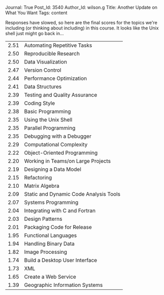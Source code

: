 Journal: True
Post_Id: 3540
Author_Id: wilson.g
Title: Another Update on What You Want
Tags: content

<p>Responses have slowed, so here are the final scores for the topics we're including (or thinking about including) in this course. It looks like the Unix shell just might go back in...</p>
<table>
<tbody>
<tr>
<td>2.51</td>
<td>Automating Repetitive Tasks</td>
</tr>
<tr>
<td>2.50</td>
<td>Reproducible Research</td>
</tr>
<tr>
<td>2.50</td>
<td>Data Visualization</td>
</tr>
<tr>
<td>2.47</td>
<td>Version Control</td>
</tr>
<tr>
<td>2.44</td>
<td>Performance Optimization</td>
</tr>
<tr>
<td>2.41</td>
<td>Data Structures</td>
</tr>
<tr>
<td>2.39</td>
<td>Testing and Quality Assurance</td>
</tr>
<tr>
<td>2.39</td>
<td>Coding Style</td>
</tr>
<tr>
<td>2.38</td>
<td>Basic Programming</td>
</tr>
<tr>
<td>2.35</td>
<td>Using the Unix Shell</td>
</tr>
<tr>
<td>2.35</td>
<td>Parallel Programming</td>
</tr>
<tr>
<td>2.35</td>
<td>Debugging with a Debugger</td>
</tr>
<tr>
<td>2.29</td>
<td>Computational Complexity</td>
</tr>
<tr>
<td>2.22</td>
<td>Object-Oriented Programming</td>
</tr>
<tr>
<td>2.20</td>
<td>Working in Teams/on Large Projects</td>
</tr>
<tr>
<td>2.19</td>
<td>Designing a Data Model</td>
</tr>
<tr>
<td>2.15</td>
<td>Refactoring</td>
</tr>
<tr>
<td>2.10</td>
<td>Matrix Algebra</td>
</tr>
<tr>
<td>2.09</td>
<td>Static and Dynamic Code Analysis Tools</td>
</tr>
<tr>
<td>2.07</td>
<td>Systems Programming</td>
</tr>
<tr>
<td>2.04</td>
<td>Integrating with C and Fortran</td>
</tr>
<tr>
<td>2.03</td>
<td>Design Patterns</td>
</tr>
<tr>
<td>2.01</td>
<td>Packaging Code for Release</td>
</tr>
<tr>
<td>1.95</td>
<td>Functional Languages</td>
</tr>
<tr>
<td>1.94</td>
<td>Handling Binary Data</td>
</tr>
<tr>
<td>1.82</td>
<td>Image Processing</td>
</tr>
<tr>
<td>1.74</td>
<td>Build a Desktop User Interface</td>
</tr>
<tr>
<td>1.73</td>
<td>XML</td>
</tr>
<tr>
<td>1.65</td>
<td>Create a Web Service</td>
</tr>
<tr>
<td>1.39</td>
<td>Geographic Information Systems</td>
</tr>
</tbody>
</table>
